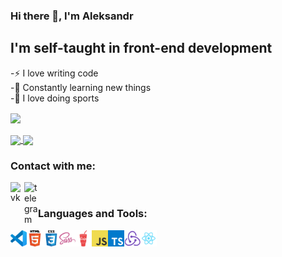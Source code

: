 ### Hi there 👋, I'm Aleksandr

## I'm self-taught in front-end development
-⚡ I love writing code  
-🥅 Constantly learning new things  
-💪 I love doing sports  


<a href="#">
  <img align="center" src="https://komarev.com/ghpvc/?username=ADmurAJI" />
</a>

<br />
<br />

<a href="#">
  <img
    align="center"
    src="https://github-readme-stats.vercel.app/api/top-langs/?username=ADmurAJI&layout=demo&langs_count=10"
  />
</a>

<a href="#">
  <img
    align="center"
    src="https://github-readme-stats.vercel.app/api?username=ADmurAJI"
  />
</a>



### Contact with me: 

[<img align="left" width="22px" src="https://www.svgrepo.com/show/349554/vk.svg" alt="vk"/>][VK]
[<img align="left" width="22px" src="https://www.svgrepo.com/show/354443/telegram.svg" alt="telegram"/>][TG]

<br/> 

### Languages and Tools:

<img align="left" width="26px" src="https://raw.githubusercontent.com/github/explore/80688e429a7d4ef2fca1e82350fe8e3517d3494d/topics/visual-studio-code/visual-studio-code.png" alt="visual-studio-code"/>
<img align="left" width="26px" src="https://raw.githubusercontent.com/github/explore/80688e429a7d4ef2fca1e82350fe8e3517d3494d/topics/html/html.png" alt="html"/>
<img align="left" width="26px" src="https://raw.githubusercontent.com/github/explore/80688e429a7d4ef2fca1e82350fe8e3517d3494d/topics/css/css.png" alt="css"/>
<img align="left" width="26px" src="https://raw.githubusercontent.com/github/explore/80688e429a7d4ef2fca1e82350fe8e3517d3494d/topics/sass/sass.png" alt="sass"/>
<img align="left" width="26px" src="https://raw.githubusercontent.com/github/explore/80688e429a7d4ef2fca1e82350fe8e3517d3494d/topics/gulp/gulp.png" alt="gulp"/>
<img align="left" width="26px" src="https://raw.githubusercontent.com/github/explore/80688e429a7d4ef2fca1e82350fe8e3517d3494d/topics/javascript/javascript.png" alt="javascript"/>
<img align="left" width="26px" src="https://raw.githubusercontent.com/github/explore/80688e429a7d4ef2fca1e82350fe8e3517d3494d/topics/typescript/typescript.png" alt="typescript"/>
<img align="left" width="26px" src="https://raw.githubusercontent.com/github/explore/80688e429a7d4ef2fca1e82350fe8e3517d3494d/topics/redux/redux.png" alt="redux"/>
<img align="left" width="26px" src="https://raw.githubusercontent.com/github/explore/80688e429a7d4ef2fca1e82350fe8e3517d3494d/topics/react/react.png" alt="react"/>

    
[VK]:https://vk.com/dr.falkone
[TG]:https://t.me/dr_falkone

